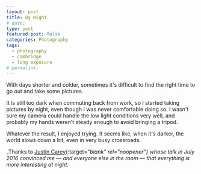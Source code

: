 ```yaml
---
layout: post
title: By Night
# date:
type: post
featured-post: false
categories: Photography
tags:
  - photography
  - cambridge
  - long exposure
# permalink:
---
```

With days shorter and colder, sometimes it's difficult to find the right time to go out and take some pictures.

<!--more-->

It is still too dark when commuting back from work, so I started taking pictures by night, even though I was never comfortable doing so. I wasn't sure my camera could handle the low light conditions very well, and probably my hands weren't steady enough to avoid bringing a tripod.

Whatever the result, I enjoyed trying. It seems like, when it's darker, the world slows down a bit, even in very busy crossroads.

_Thanks to [Justin Carey](http://www.justincarey.co.uk){:target="_blank" rel="noopener"} whose talk in July 2016 convinced me &mdash; and everyone else in the room &mdash; that everything is more interesting at night._

<!-- =================== CHECK THE FOLLOWING GALLERY! -->

<!-- [gallery type="rectangular" columns="2" size="medium" ids="847,845,846,842,843,841,844,840"] -->
